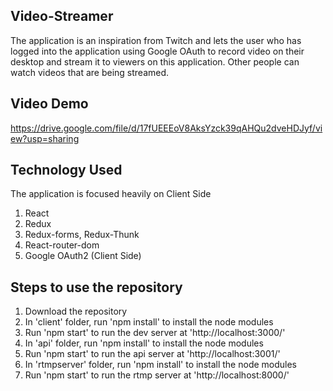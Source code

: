 ## Video-Streamer
The application is an inspiration from Twitch and lets the user who has logged into the application using Google OAuth to record video on their desktop and stream it to viewers on this application. Other people can watch videos that are being streamed. 

## Video Demo
https://drive.google.com/file/d/17fUEEEoV8AksYzck39qAHQu2dveHDJyf/view?usp=sharing

## Technology Used
The application is focused heavily on Client Side
1. React
2. Redux
3. Redux-forms, Redux-Thunk
4. React-router-dom
5. Google OAuth2 (Client Side)

## Steps to use the repository
1. Download the repository
2. In 'client' folder, run 'npm install' to install the node modules
3. Run 'npm start' to run the dev server at 'http://localhost:3000/' 
4. In 'api' folder, run 'npm install' to install the node modules
5. Run 'npm start' to run the api server at 'http://localhost:3001/' 
6. In 'rtmpserver' folder, run 'npm install' to install the node modules
7. Run 'npm start' to run the rtmp server at 'http://localhost:8000/' 
